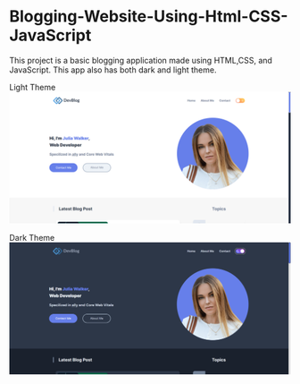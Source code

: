 # Blogging-Website-Using-Html-CSS-JavaScript
This project is a basic blogging application made using HTML,CSS, and JavaScript. This app also has both dark and light theme.

Light Theme
![alt text](./img/Screenshot%202023-07-19%20132849.png)

Dark Theme
![alt text](./img/Screenshot%202023-07-19%20132924.png)
